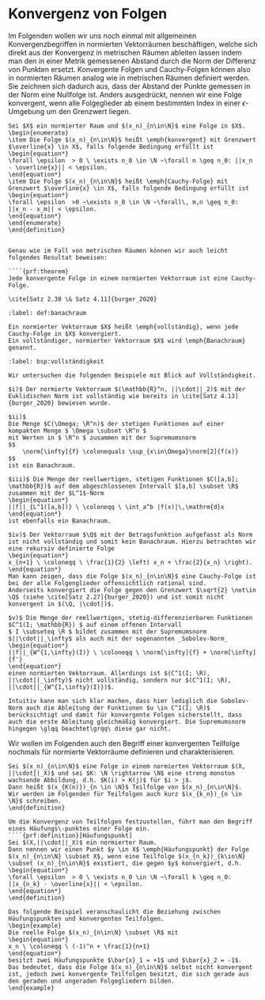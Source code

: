 # Konvergenz von Folgen

Im Folgenden wollen wir uns noch einmal mit allgemeinen Konvergenzbegriffen in normierten Vektorräumen beschäftigen, welche sich direkt aus der Konvergenz in metrischen Räumen ableiten lassen indem man den in einer Metrik gemessenen Abstand durch die Norm der Differenz von Punkten ersetzt.
Konvergente Folgen und Cauchy-Folgen können also in normierten Räumen analog wie in metrischen Räumen definiert werden.
Sie zeichnen sich dadurch aus, dass der Abstand der Punkte gemessen in der Norm eine Nullfolge ist.
Anders ausgedrückt, nennen wir eine Folge konvergent, wenn alle Folgeglieder ab einem bestimmten Index in einer $\epsilon$-Umgebung um den Grenzwert liegen.
````{prf:definition}[Konvergente Folgen und Cauchy-Folgen]
Sei $X$ ein normierter Raum und $(x_n)_{n\in\N}$ eine Folge in $X$. 
\begin{enumerate}
\item Die Folge $(x_n)_{n\in\N}$ heißt \emph{konvergent} mit Grenzwert $\overline{x} \in X$, falls folgende Bedingung erfüllt ist
\begin{equation*}
\forall \epsilon  > 0 \ \exists n_0 \in \N ~\forall n \geq n_0: ||x_n - \overline{x}|| < \epsilon.
\end{equation*}
\item Die Folge $(x_n)_{n\in\N}$ heißt \emph{Cauchy-Folge} mit Grenzwert $\overline{x} \in X$, falls folgende Bedingung erfüllt ist
\begin{equation*}
\forall \epsilon  >0 ~\exists n_0 \in \N ~\forall\, m,n \geq n_0: ||x_n - x_m|| < \epsilon.
\end{equation*}
\end{enumerate}
\end{definition}


Genau wie im Fall von metrischen Räumen können wir auch leicht folgendes Resultat beweisen: 

````{prf:theorem}
Jede konvergente Folge in einem normierten Vektorraum ist eine Cauchy-Folge. 
````

````{prf:proof}
\cite[Satz 2.30 \& Satz 4.11]{burger_2020}
````

````{prf:definition} Vollständigkeit und Banachraum
:label: def:banachraum

Ein normierter Vektorraum $X$ heißt \emph{vollständig}, wenn jede Cauchy-Folge in $X$ konvergiert.
Ein vollständiger, normierter Vektorraum $X$ wird \emph{Banachraum} genannt.
````

````{prf:example}
:label: bsp:vollständigkeit

Wir untersuchen die folgenden Beispiele mit Blick auf Vollständigkeit.

$i)$ Der normierte Vektorraum $(\mathbb{R}^n, ||\cdot||_2)$ mit der Euklidischen Norm ist vollständig wie bereits in \cite[Satz 4.13]{burger_2020} bewiesen wurde.

$ii)$
Die Menge $C(\Omega; \R^n)$ der stetigen Funktionen auf einer kompakten Menge $ \Omega \subset \R^n $
mit Werten in $ \R^n $ zusammen mit der Supremumsnorm
$$
    \norm[\infty]{f} \colonequals \sup_{x\in\Omega}\norm[2]{f(x)}
$$
ist ein Banachraum.

$iii)$ Die Menge der reellwertigen, stetigen Funktionen $C([a,b]; \mathbb{R})$ auf dem abgeschlossenen Intervall $[a,b] \subset \R$ 
zusammen mit der $L^1$-Norm 
\begin{equation*}
||f||_{L^1([a,b])} \ \coloneqq \ \int_a^b |f(x)|\,\mathrm{d}x
\end{equation*}
ist ebenfalls ein Banachraum.

$iv)$ Der Vektorraum $\Q$ mit der Betragsfunktion aufgefasst als Norm ist nicht vollständig und somit kein Banachraum. Hierzu betrachten wir eine rekursiv definierte Folge
\begin{equation*}
x_{n+1} \ \coloneqq \ \frac{1}{2} \left( x_n + \frac{2}{x_n} \right).
\end{equation*}
Man kann zeigen, dass die Folge $(x_n)_{n\in\N}$ eine Cauchy-Folge ist bei der alle Folgenglieder offensichtlich rational sind.
Anderseits konvergiert die Folge gegen den Grenzwert $\sqrt{2} \not\in \Q$ (siehe \cite[Satz 2.27]{burger_2020}) und ist somit nicht konvergent in $(\Q, |\cdot|)$.

$v)$ Die Menge der reellwertigen, stetig-differenzierbaren Funktionen $C^1(I; \mathbb{R}) $ auf einem offenen Intervall
$ I \subseteq \R $ bildet zusammen mit der Supremumsnorm $||\cdot||_\infty$ als auch mit der sogenannten _Sobolev-Norm_
\begin{equation*}
||f||_{W^{1,\infty}(I)} \ \coloneqq \ \norm[\infty]{f} + \norm[\infty]{f'}
\end{equation*} 
einen normierten Vektorraum. Allerdings ist $(C^1(I; \R), ||\cdot||_\infty)$ nicht vollständig, sondern nur $(C^1(I; \R), ||\cdot||_{W^{1,\infty}(I)})$.
    
Intuitiv kann man sich klar machen, dass hier lediglich die Sobolev-Norm auch die Ableitung der Funktionen $u \in C^1(I; \R)$ berücksichtigt und damit für konvergente Folgen sicherstellt, dass auch die erste Ableitung gleichmäßig konvergiert. Die Supremumsnorm hingegen \glqq beachtet\grqq\ diese gar nicht.
````

Wir wollen im Folgenden auch den Begriff einer konvergenten Teilfolge nochmals für normierte Vektorräume definieren und charakterisieren.

````{prf:definition}[Teilfolge]
Sei $(x_n)_{n\in\N}$ eine Folge in einem normierten Vektorraum $(X, ||\cdot||_X)$ und sei $K: \N \rightarrow \N$ eine streng monoton wachsende Abbildung, d.h. $K(i) > K(j)$ für $i > j$. 
Dann heißt $(x_{K(n)})_{n \in \N}$ Teilfolge von $(x_n)_{n\in\N}$.
Wir werden im Folgenden für Teilfolgen auch kurz $(x_{k_n})_{n \in \N}$ schreiben.
\end{definition} 

Um die Konvergenz von Teilfolgen festzustellen, führt man den Begriff eines Häufungs\-punktes einer Folge ein.
````{prf:definition}[Häufungspunkt]
Sei $(X,||\cdot||_X)$ ein normierter Raum. 
Dann nennen wir einen Punkt $y \in X$ \emph{Häufungspunkt} der Folge $(x_n)_{n\in\N} \subset X$, wenn eine Teilfolge $(x_{n_k})_{k\in\N} \subset (x_n)_{n\in\N}$ existiert, die gegen $y$ konvergiert, d.h.
\begin{equation*}
\forall \epsilon  > 0 \ \exists n_0 \in \N ~\forall k \geq n_0: ||x_{n_k} - \overline{x}|| < \epsilon.
\end{equation*}
\end{definition}

Das folgende Beispiel veranschaulicht die Beziehung zwischen Häufungspunkten und konvergenten Teilfolgen.
\begin{example}
Die reelle Folge $(x_n)_{n\in\N} \subset \R$ mit
\begin{equation*}
x_n \ \coloneqq \ (-1)^n + \frac{1}{n+1}
\end{equation*}
besitzt zwei Häufungspunkte $\bar{x}_1 = +1$ und $\bar{x}_2 = -1$.
Das bedeutet, dass die Folge $(x_n)_{n\in\N}$ selbst nicht konvergent ist, jedoch zwei konvergente Teilfolgen besitzt, die sich gerade aus den geraden und ungeraden Folgegliedern bilden.
\end{example} 

